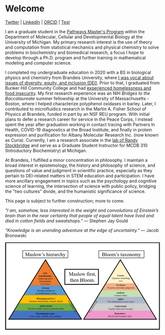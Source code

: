 # Welcome

[Twitter](https://twitter.com/foxbaudelaire) | [LinkedIn](https://www.linkedin.com/in/baudelairefox/) | [ORCID](https://orcid.org/0000-0002-5551-6851) | [Test](./other-page.md)

I am a graduate student in the [Pathways Master's Program](https://lsa.umich.edu/mcdb/graduate-students/pathway-masters-program.html) within the Department of Molecular, Cellular and Developmental Biology at the University of Michigan. My primary research interest is the use of theory and computation from statistical mechanics and physical chemistry to solve problems in biochemistry and biomedical research, a focus I hope to develop through a Ph.D. program and further training in mathematical modeling and computer science.

I completed my undergraduate education in 2020 with a BS in biological physics and chemistry from Brandeis University, where [I was vocal about issues of diversity, equity, and inclusion (DEI)](https://www.thejustice.org/staff/fox-baudelaire). Prior to that, I graduated from Bunker Hill Community College and had [experienced homelessness and food insecurity](https://www.circleofhopeonline.org/news/2019/11/21/helping-homeless-college-students-flourish-and-thrive). My first research experience was an NIH _Bridges to the Baccalaureate_ summer fellowship at the University of Massachusetts - Boston, where I helped characterize polyphenol oxidases in barley. Later, I contributed to microfluidics research in the Martin A. Fisher School of Physics at Brandeis, funded in part by an NSF REU program. With initial plans to defer a research career for service in the Peace Corps, I instead spent the year after graduation working in contact tracing with Partners In Health, COVID-19 diagnostics at the Broad Institute, and finally in protein expression and purification for Albany Molecular Research Inc. (now known as Curia). Currently, I am a research associate in the [lab of Randy Stockbridge](https://sites.lsa.umich.edu/randystockbridge/) and serve as a Graduate Student Instructor for MCDB 310 (Introductory Biochemistry) at Michigan.

At Brandeis, I fulfilled a minor concentration in philosophy. I maintain a broad interest in epistemology, the history and philosophy of science, and questions of value and judgment in scientific practice, especially as they pertain to DEI-related matters in STEM education and participation. I have more ancillary engagement in topics such as the psychology and cognitive science of learning, the intersection of science with public policy, bridging the "two cultures" divide, and the humanistic significance of science.

This page is subject to further construction; more to come.

_"I am, somehow, less interested in the weight and convolutions of Einstein’s brain than in the near certainty that people of equal talent have lived and died in cotton fields and sweatshops."_ — Stephen Jay Gould

_"Knowledge is an unending adventure at the edge of uncertainty."_ — Jacob Bronowski

![Maslow-before-Bloom](Maslow_before_Bloom.jpg)
